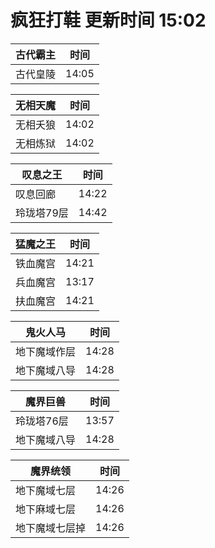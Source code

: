 # 疯狂打鞋 更新时间 15:02

| 古代霸主   | 时间    |
|--------|-------|
| 古代皇陵 | 14:05 |

| 无相天魔   | 时间    |
|--------|-------|
| 无相夭狼 | 14:02 |
| 无相炼狱 | 14:02 |

| 叹息之王   | 时间    |
|--------|-------|
| 叹息回廊 | 14:22 |
| 玲珑塔79层 | 14:42 |

| 猛魔之王   | 时间    |
|--------|-------|
| 铁血魔宫 | 14:21 |
| 兵血魔宫 | 13:17 |
| 扶血魔宫 | 14:21 |

| 鬼火人马   | 时间    |
|--------|-------|
| 地下魔域作层 | 14:28 |
| 地下魔域八导 | 14:28 |

| 魔界巨兽   | 时间    |
|--------|-------|
| 玲珑塔76层 | 13:57 |
| 地下魔域八导 | 14:28 |

| 魔界统领   | 时间    |
|--------|-------|
| 地下魔域七层 | 14:26 |
| 地下麻域七层 | 14:26 |
| 地下魔域七层掉 | 14:26 |